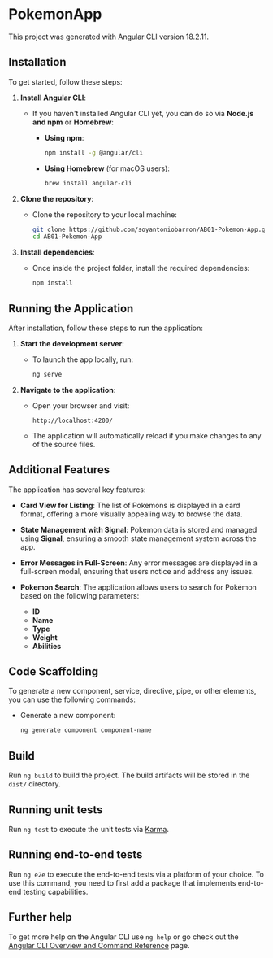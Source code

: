 # PokemonApp

This project was generated with Angular CLI version 18.2.11.

## Installation

To get started, follow these steps:

1. **Install Angular CLI**:
   - If you haven't installed Angular CLI yet, you can do so via **Node.js and npm** or **Homebrew**:

     - **Using npm**:
       ```bash
       npm install -g @angular/cli
       ```

     - **Using Homebrew** (for macOS users):
       ```bash
       brew install angular-cli
       ```

2. **Clone the repository**:
   - Clone the repository to your local machine:
     ```bash
     git clone https://github.com/soyantoniobarron/AB01-Pokemon-App.git
     cd AB01-Pokemon-App
     ```

3. **Install dependencies**:
   - Once inside the project folder, install the required dependencies:
     ```bash
     npm install
     ```

## Running the Application

After installation, follow these steps to run the application:

1. **Start the development server**:
   - To launch the app locally, run:
     ```bash
     ng serve
     ```

2. **Navigate to the application**:
   - Open your browser and visit:
     ```
     http://localhost:4200/
     ```

   - The application will automatically reload if you make changes to any of the source files.

## Additional Features

The application has several key features:

- **Card View for Listing**: The list of Pokemons is displayed in a card format, offering a more visually appealing way to browse the data.
  
- **State Management with Signal**: Pokemon data is stored and managed using **Signal**, ensuring a smooth state management system across the app.

- **Error Messages in Full-Screen**: Any error messages are displayed in a full-screen modal, ensuring that users notice and address any issues.

- **Pokemon Search**: The application allows users to search for Pokémon based on the following parameters:
  - **ID**
  - **Name**
  - **Type**
  - **Weight**
  - **Abilities**

## Code Scaffolding

To generate a new component, service, directive, pipe, or other elements, you can use the following commands:

- Generate a new component:
  ```bash
  ng generate component component-name
  ```

## Build

Run `ng build` to build the project. The build artifacts will be stored in the `dist/` directory.

## Running unit tests

Run `ng test` to execute the unit tests via [Karma](https://karma-runner.github.io).

## Running end-to-end tests

Run `ng e2e` to execute the end-to-end tests via a platform of your choice. To use this command, you need to first add a package that implements end-to-end testing capabilities.

## Further help

To get more help on the Angular CLI use `ng help` or go check out the [Angular CLI Overview and Command Reference](https://angular.dev/tools/cli) page.
